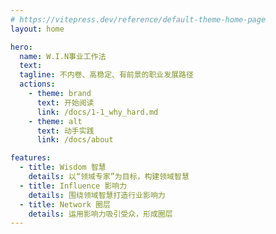 ```yaml
---
# https://vitepress.dev/reference/default-theme-home-page
layout: home

hero:
  name: W.I.N事业工作法
  text:
  tagline: 不内卷、高稳定、有前景的职业发展路径
  actions:
    - theme: brand
      text: 开始阅读
      link: /docs/1-1_why_hard.md
    - theme: alt
      text: 动手实践
      link: /docs/about

features:
  - title: Wisdom 智慧
    details: 以“领域专家”为目标，构建领域智慧
  - title: Influence 影响力
    details: 围绕领域智慧打造行业影响力
  - title: Network 圈层
    details: 运用影响力吸引受众，形成圈层
---
```

